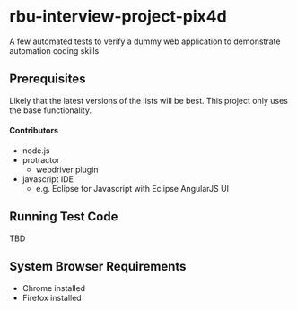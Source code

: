 # rbu-interview-project-pix4d
A few automated tests to verify a dummy web application to demonstrate automation coding skills

## Prerequisites
Likely that the latest versions of the lists will be best. This project only uses the base functionality.

#### Contributors
* node.js
* protractor
  * webdriver plugin
* javascript IDE
  * e.g. Eclipse for Javascript with Eclipse AngularJS UI
  
## Running Test Code
TBD
  
## System Browser Requirements
* Chrome installed
* Firefox installed
